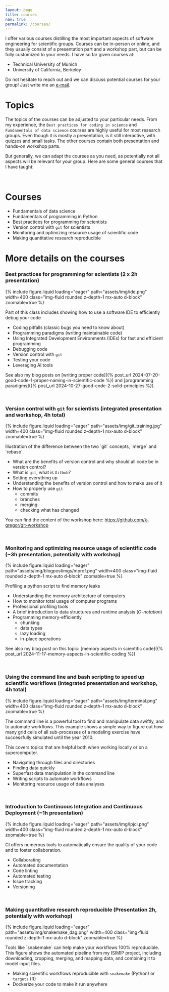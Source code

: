 ```yaml
---
layout: page
title: courses
nav: true
permalink: /courses/
---
```


I offer various courses distilling the most important aspects of software engineering for scientific groups.
Courses can be in-person or online, and they usually consist of a presentation part and a workshop part, but can be fully customized to your needs.
I have so far given courses at:

- Technical University of Munich
- University of California, Berkeley

Do not hesitate to reach out and we can discuss potential courses for your group! Just write me an [e-mail](mailto:konstantin.gregor@posteo.de).

# Topics

The topics of the courses can be adjusted to your particular needs. 
From my experience, the `Best practices for coding in science` and `Fundamentals of data science` courses are highly useful for most research groups. Even though it is mostly a presentation, is it still interactive, with quizzes and small tasks.
The other courses contain both presentation and hands-on workshop parts.

But generally, we can adapt the courses as you need, as potentially not all aspects will be relevant for your group. Here are some general courses that I have taught:

<br/>

# Courses

- Fundamentals of data science
- Fundamentals of programming in Python
- Best practices for programming for scientists
- Version control with `git` for scientists
- Monitoring and optimizing resource usage of scientific code
- Making quantitative research reproducible

# More details on the courses

### Best practices for programming for scientists (2 x 2h presentation)

{% include figure.liquid loading="eager" path="assets/img/ide.png" width=400 class="img-fluid rounded z-depth-1 mx-auto d-block" zoomable=true %}
<div class="caption">
    Part of this class includes showing how to use a software IDE to efficiently debug your code
</div>

- Coding pitfalls (classic bugs you need to know about)
- Programming paradigms (writing maintainable code)
- Using Integrated Development Environments (IDEs) for fast and efficient programming
- Debugging code
- Version control with `git`
- Testing your code
- Leveraging AI tools

See also my blog posts on [writing proper code]({% post_url 2024-07-20-good-code-1-proper-naming-in-scientific-code %}) and [programming paradigms]({% post_url 2024-10-27-good-code-2-solid-principles %}).

<br/>

### Version control with `git` for scientists (integrated presentation and workshop, 4h total)

{% include figure.liquid loading="eager" path="assets/img/git_training.jpg" width=400 class="img-fluid rounded z-depth-1 mx-auto d-block" zoomable=true %}
<div class="caption">
    Illustration of the difference between the two `git` concepts, `merge` and `rebase`.
</div>

- What are the benefits of version control and why should all code be in version control?
- What is `git`, what is `Github`?
- Setting everything up
- Understanding the benefits of version control and how to make use of it
- How to properly use `git`
  - commits
  - branches
  - merging
  - checking what has changed
  
You can find the content of the workshop here: <a href="https://github.com/k-gregor/git-workshop">https://github.com/k-gregor/git-workshop</a>
  
<br/>

### Monitoring and optimizing resource usage of scientific code (~3h presentation, potentially with workshop)

{% include figure.liquid loading="eager" path="assets/img/blogpostimgs/mprof.png" width=400 class="img-fluid rounded z-depth-1 mx-auto d-block" zoomable=true %}
<div class="caption">
    Profiling a python script to find memory leaks
</div>

- Understanding the memory architecture of computers
- How to monitor total usage of computer programs
- Professional profiling tools
- A brief introduction to data structures and runtime analysis (*O-notation*)
- Programming memory-efficiently
	- chunking
	- data types
	- lazy loading
	- in-place operations

See also my blog post on this topic: [memory aspects in scientific code]({% post_url 2024-11-17-memory-aspects-in-scientific-coding %})

<br/>

### Using the command line and bash scripting to speed up scientific workflows (integrated presentation and workshop, 4h total)

{% include figure.liquid loading="eager" path="assets/img/terminal.png" width=400 class="img-fluid rounded z-depth-1 mx-auto d-block" zoomable=true %}
<div class="caption">
    The command line is a powerful tool to find and manipulate data swiftly, and to automate workflows. This example shows a simple way to figure out how many grid cells of all sub-processes of a modeling exercise have successfully simulated until the year 2010.
</div>

This covers topics that are helpful both when working locally or on a supercomputer.

- Navigating through files and directories
- Finding data quickly
- Superfast data manipulation in the command line
- Writing scripts to automate workflows
- Monitoring resource usage of data analyses

<br/>

### Introduction to Continuous Integration and Continuous Deployment (~1h presentation)

{% include figure.liquid loading="eager" path="assets/img/lpjci.png" width=400 class="img-fluid rounded z-depth-1 mx-auto d-block" zoomable=true %}
<div class="caption">
    CI offers numerous tools to automatically ensure the quality of your code and to foster collaboration.
</div>

- Collaborating
- Automated documentation
- Code linting
- Automated testing
- Issue tracking
- Versioning

<br/>

### Making quantitative research reproducible (Presentation 2h, potentially with workshop)


{% include figure.liquid loading="eager" path="assets/img/snakemake_dag.png" width=400 class="img-fluid rounded z-depth-1 mx-auto d-block" zoomable=true %}
<div class="caption">
    Tools like `snakemake` can help make your workflows 100% reproducible. This figure shows the automated pipeline from my ISIMIP project, including downloading, cropping, merging, and mapping data, and combining it to model input files.
</div>


- Making scientific workflows reproducible with `snakemake` (Python) or `targets` (R)
- Dockerize your code to make it run anywhere
